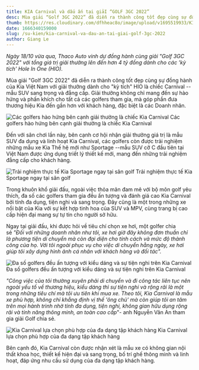 ```yaml
---
title: KIA Carnival và dấu ấn tại giảI “GOLF 3GC 2022”
desc: Mùa giải “Golf 3GC 2022” đã diễn ra thành công tốt đẹp cùng sự đồng hành của Kia Việt Nam với giải thưởng dành cho "kỳ tích" HIO là chiếc Carnival – mẫu SUV sang trọng và đẳng cấp. Giải thưởng không chỉ mang đến sự hào hứng và phấn khích cho tất cả các golfers tham gia, mà góp phần đưa thương hiệu Kia đến gần hơn với khách hàng.
thumb: https://res.cloudinary.com/dfhheac8o/image/upload/v1695519933/KIA/KIA%20Posts/kia-carnival-giai-golf-g3c-thumb_prw0nq.webp
date: 1666340159000
slug: /su-kien/kia-carnival-va-dau-an-tai-giai-golf-3gc-2022
author: Giang Le
---
```


_Ngày 18/10 vừa qua, Thaco Auto vinh dự đồng hành cùng giải "Golf 3GC 2022" với tổng giá trị giải thưởng lên đến hơn 4 tỷ đồng dành cho các 'kỳ tích' Hole In One (HIO)._

Mùa giải "Golf 3GC 2022" đã diễn ra thành công tốt đẹp cùng sự đồng hành của Kia Việt Nam với giải thưởng dành cho "kỳ tích" HIO là chiếc Carnival -- mẫu SUV sang trọng và đẳng cấp. Giải thưởng không chỉ mang đến sự hào hứng và phấn khích cho tất cả các golfers tham gia, mà góp phần đưa thương hiệu Kia đến gần hơn với khách hàng, đặc biệt là các Doanh nhân.

<div class="post-img-wrapper">
<Image src="https://res.cloudinary.com/dfhheac8o/image/upload/v1695519932/KIA/KIA%20Posts/kia-carninal-giai-golf-g3c_xtuinw.webp" alt="Các golfers hào hứng bên cạnh giải thưởng là chiếc Kia Carnival" fill={true} />
<span class="post-img-title">Các golfers hào hứng bên cạnh giải thưởng là chiếc Kia Carnival</span>
</div>

Đến với sân chơi lần này, bên cạnh cơ hội nhận giải thưởng giá trị là mẫu SUV đa dụng và linh hoạt Kia Carnival, các golfers còn được trải nghiệm những mẫu xe Kia Thế hệ mới như Sportage --mẫu SUV cỡ C đầu tiên tại Việt Nam được ứng dụng triết lý thiết kế mới, mang đến những trải nghiệm đẳng cấp cho khách hàng.

<div class="post-img-wrapper">
<Image src="https://res.cloudinary.com/dfhheac8o/image/upload/v1695519932/KIA/KIA%20Posts/trai-nghiem-kia-sportage-tai-giai-golf-g3c_ys9qi8.webp" alt="Trải nghiệm thực tế Kia Sportage ngay tại sân golf" fill={true} />
<span class="post-img-title">Trải nghiệm thực tế Kia Sportage ngay tại sân golf</span>
</div>

Trong khuôn khổ giải đấu, ngoài việc thỏa mãn đam mê với bộ môn golf yêu thích, đa số các golfers tham gia đều ấn tượng và đánh giá cao Kia Carnival bởi tính đa dụng, tiện nghi và sang trọng. Đây cũng là một trong những xe nổi bật của Kia với sự kết hợp tinh hoa của SUV và MPV, cùng trang bị cao cấp hiện đại mang sự tự tin cho người sở hữu.

Ngay tại giải đấu, khi được hỏi về tiêu chí chọn xe hơi, một golfer chia sẻ *"Đối với những doanh nhân như tôi, xe hơi giờ đây không đơn thuần chỉ là phương tiện di chuyển mà còn đại diện cho tính cách và mức độ thành công của họ. Với tôi ngoài phục vụ cho việc di chuyển hằng ngày, xe hơi giúp tôi xây dựng hình ảnh cá nhân với khách hàng và đối tác".*

<div class="post-img-wrapper">
<Image src="https://res.cloudinary.com/dfhheac8o/image/upload/v1695519933/KIA/KIA%20Posts/kia-carninal-an-tuong-tai-giai-golf-g3c_h7fwnv.webp" alt="Đa số golfers đều ấn tượng với kiểu dáng và sự tiện nghi trên Kia Carnival" fill={true} />
<span class="post-img-title">Đa số golfers đều ấn tượng với kiểu dáng và sự tiện nghi trên Kia Carnival</span>
</div>

_"Công việc của tôi thường xuyên phải di chuyển và đi công tác liên tục nên ngoài yếu tố về thương hiệu, kiểu dáng thì sự tiện nghi và rộng rãi là một trong những tiêu chí mà tôi ưu tiên khi mua xe. Theo tôi, Kia Carnival là mẫu xe phù hợp, không chỉ khẳng định vị thế 'ông chủ' mà còn giúp tôi an tâm trên mọi hành trình nhờ tính đa dụng, tiện nghi, không gian hữu dụng rộng rãi và tính năng thông minh, an toàn cao cấp_"- anh Nguyễn Văn An tham gia giải Golf chia sẻ.

<div class="post-img-wrapper">
<Image src="https://res.cloudinary.com/dfhheac8o/image/upload/v1695519934/KIA/KIA%20Posts/kia-carninal-phu-hop-voi-nhieu-tap-khach-hang_cisyw8.webp" alt="Kia Carnival lựa chọn phù hợp của đa dạng tập khách hàng" fill={true} />
<span class="post-img-title">Kia Carnival lựa chọn phù hợp của đa dạng tập khách hàng</span>
</div>

Bên cạnh đó, Kia Carnival còn được nhận xét là mẫu xe có không gian nội thất khoa học, thiết kế hiện đại và sang trọng, bố trí ghế thông minh và linh hoạt, đáp ứng nhu cầu sử dụng của đa dạng tập khách hàng.
